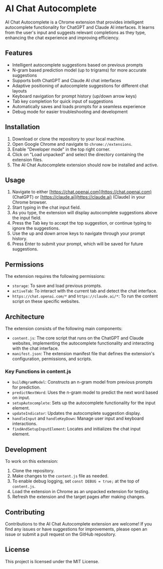 # AI Chat Autocomplete

AI Chat Autocomplete is a Chrome extension that provides intelligent autocomplete functionality for ChatGPT and Claude AI interfaces. It learns from the user's input and suggests relevant completions as they type, enhancing the chat experience and improving efficiency.

## Features

- Intelligent autocomplete suggestions based on previous prompts
- N-gram based prediction model (up to trigrams) for more accurate suggestions
- Supports both ChatGPT and Claude AI chat interfaces
- Adaptive positioning of autocomplete suggestions for different chat layouts
- Keyboard navigation for prompt history (up/down arrow keys)
- Tab key completion for quick input of suggestions
- Automatically saves and loads prompts for a seamless experience
- Debug mode for easier troubleshooting and development

## Installation

1. Download or clone the repository to your local machine.
2. Open Google Chrome and navigate to `chrome://extensions`.
3. Enable "Developer mode" in the top right corner.
4. Click on "Load unpacked" and select the directory containing the extension files.
5. The AI Chat Autocomplete extension should now be installed and active.

## Usage

1. Navigate to either [https://chat.openai.com](https://chat.openai.com) (ChatGPT) or [https://claude.ai](https://claude.ai) (Claude) in your Chrome browser.
2. Start typing in the chat input field.
3. As you type, the extension will display autocomplete suggestions above the input field.
4. Press the Tab key to accept the top suggestion, or continue typing to ignore the suggestions.
5. Use the up and down arrow keys to navigate through your prompt history.
6. Press Enter to submit your prompt, which will be saved for future suggestions.

## Permissions

The extension requires the following permissions:

- `storage`: To save and load previous prompts.
- `activeTab`: To interact with the current tab and detect the chat interface.
- `https://chat.openai.com/*` and `https://claude.ai/*`: To run the content script on these specific websites.

## Architecture

The extension consists of the following main components:

- `content.js`: The core script that runs on the ChatGPT and Claude websites, implementing the autocomplete functionality and interacting with the chat interface.
- `manifest.json`: The extension manifest file that defines the extension's configuration, permissions, and scripts.

### Key Functions in content.js

- `buildNgramModel`: Constructs an n-gram model from previous prompts for prediction.
- `predictNextWord`: Uses the n-gram model to predict the next word based on input.
- `setupAutocomplete`: Sets up the autocomplete functionality for the input element.
- `updateIndicator`: Updates the autocomplete suggestion display.
- `handleInput` and `handleKeyDown`: Manage user input and keyboard interactions.
- `findAndSetupInputElement`: Locates and initializes the chat input element.

## Development

To work on this extension:

1. Clone the repository.
2. Make changes to the `content.js` file as needed.
3. To enable debug logging, set `const DEBUG = true;` at the top of `content.js`.
4. Load the extension in Chrome as an unpacked extension for testing.
5. Refresh the extension and the target pages after making changes.

## Contributing

Contributions to the AI Chat Autocomplete extension are welcome! If you find any issues or have suggestions for improvements, please open an issue or submit a pull request on the GitHub repository.

## License

This project is licensed under the MIT License.
